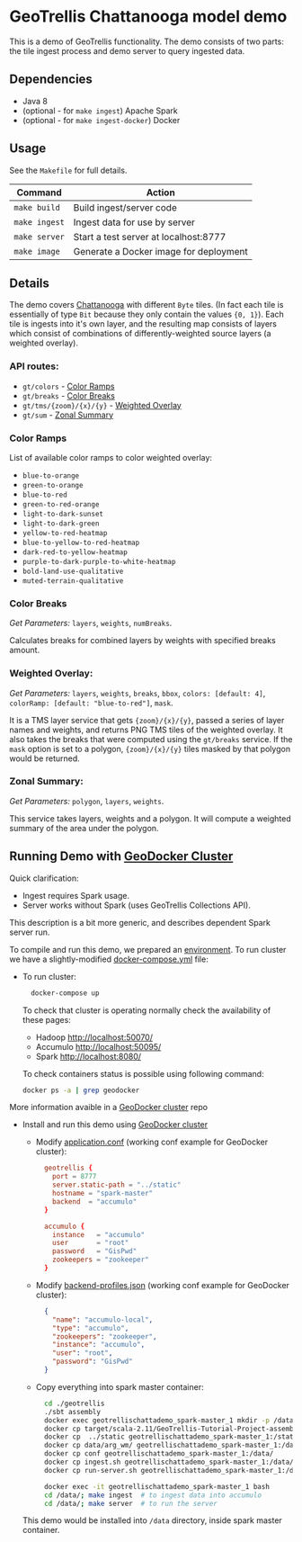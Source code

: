 # GeoTrellis Chattanooga model demo

This is a demo of GeoTrellis functionality. The demo consists of two parts:
the tile ingest process and demo server to query ingested data.

Dependencies
------------
- Java 8
- (optional - for `make ingest`) Apache Spark
- (optional - for `make ingest-docker`) Docker

Usage
-----

See the `Makefile` for full details.

Command | Action
------- | -------
`make build` | Build ingest/server code
`make ingest` | Ingest data for use by server
`make server` | Start a test server at localhost:8777
`make image` | Generate a Docker image for deployment

## Details

The demo covers [Chattanooga](https://goo.gl/S2qPCO) with different `Byte`
tiles. (In fact each tile is essentially of type `Bit` because they only
contain the  values `{0, 1}`). Each tile is ingests into it's own layer, and
the resulting map consists of layers which consist of combinations of
differently-weighted source layers (a weighted overlay).

### API routes:

* `gt/colors`             - [Color Ramps](#color-ramps)
* `gt/breaks`             - [Color Breaks](#color-breaks)
* `gt/tms/{zoom}/{x}/{y}` - [Weighted Overlay](#weighted-overlay)
* `gt/sum`                - [Zonal Summary](#zonal-summary)

### Color Ramps

List of available color ramps to color weighted overlay:

* `blue-to-orange`
* `green-to-orange`
* `blue-to-red`
* `green-to-red-orange`
* `light-to-dark-sunset`
* `light-to-dark-green`
* `yellow-to-red-heatmap`
* `blue-to-yellow-to-red-heatmap`
* `dark-red-to-yellow-heatmap`
* `purple-to-dark-purple-to-white-heatmap`
* `bold-land-use-qualitative`
* `muted-terrain-qualitative`

### Color Breaks

*Get Parameters:* `layers`, `weights`, `numBreaks`.

Calculates breaks for combined layers by weights with specified breaks amount.

### Weighted Overlay:

*Get Parameters:* `layers`, `weights`, `breaks`, `bbox`, `colors: [default: 4]`, `colorRamp: [default: "blue-to-red"]`, `mask`.

It is a TMS layer service that gets `{zoom}/{x}/{y}`, passed a series of
layer names and weights, and returns PNG TMS tiles of the weighted overlay.
It also takes the breaks that were computed using the `gt/breaks` service.
If the `mask` option is set to a polygon, `{zoom}/{x}/{y}` tiles masked by
that polygon would be returned.

### Zonal Summary:

*Get Parameters:* `polygon`, `layers`, `weights`.

This service takes layers, weights and a polygon.
It will compute a weighted summary of the area under the polygon.

## Running Demo with [GeoDocker Cluster](https://github.com/geodocker/geodocker)

Quick clarification:

* Ingest requires Spark usage.
* Server works without Spark (uses GeoTrellis Collections API).

This description is a bit more generic, and describes dependent Spark server run.

To compile and run this demo, we prepared an
[environment](https://github.com/geodocker/geodocker). To run cluster we
have a slightly-modified [docker-compose.yml](docker-compose.yml) file:

* To run cluster:
  ```bash
    docker-compose up
  ```

  To check that cluster is operating normally check the availability of these pages:
  * Hadoop [http://localhost:50070/](http://localhost:50070/)
  * Accumulo [http://localhost:50095/](http://localhost:50095/)
  * Spark [http://localhost:8080/](http://localhost:8080/)

  To check containers status is possible using following command:

  ```bash
  docker ps -a | grep geodocker
  ```

 More information avaible in a [GeoDocker cluster](https://github.com/geodocker/geodocker) repo

* Install and run this demo using [GeoDocker cluster](https://github.com/geodocker/geodocker)

  * Modify [application.conf](geotrellis/src/main/resource/application.conf) (working conf example for GeoDocker cluster):

    ```conf
      geotrellis {
        port = 8777
        server.static-path = "../static"
        hostname = "spark-master"
        backend  = "accumulo"
      }

      accumulo {
        instance   = "accumulo"
        user       = "root"
        password   = "GisPwd"
        zookeepers = "zookeeper"
      }
    ```

  * Modify [backend-profiles.json](geotrellis/conf/backend-profiles.json) (working conf example for GeoDocker cluster):

    ```json
      {
        "name": "accumulo-local",
        "type": "accumulo",
        "zookeepers": "zookeeper",
        "instance": "accumulo",
        "user": "root",
        "password": "GisPwd"
      }
    ```

  * Copy everything into spark master container:

    ```bash
      cd ./geotrellis
      ./sbt assembly
      docker exec geotrellischattademo_spark-master_1 mkdir -p /data/target/scala-2.10/
      docker cp target/scala-2.11/GeoTrellis-Tutorial-Project-assembly-0.1-SNAPSHOT.jar geotrellischattademo_spark-master_1:/data/target/scala-2.10/GeoTrellis-Tutorial-Project-assembly-0.1-SNAPSHOT.jar
      docker cp  ../static geotrellischattademo_spark-master_1:/static
      docker cp data/arg_wm/ geotrellischattademo_spark-master_1:/data/
      docker cp conf geotrellischattademo_spark-master_1:/data/
      docker cp ingest.sh geotrellischattademo_spark-master_1:/data/
      docker cp run-server.sh geotrellischattademo_spark-master_1:/data/
    ```

    ```bash
      docker exec -it geotrellischattademo_spark-master_1 bash
      cd /data/; make ingest  # to ingest data into accumulo
      cd /data/; make server  # to run the server
    ```

  This demo would be installed into `/data` directory, inside spark master container.
